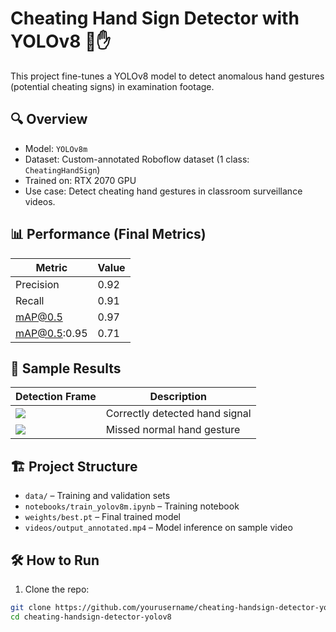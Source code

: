 # Cheating Hand Sign Detector with YOLOv8 🚨✋

This project fine-tunes a YOLOv8 model to detect anomalous hand gestures (potential cheating signs) in examination footage.

## 🔍 Overview
- Model: `YOLOv8m`
- Dataset: Custom-annotated Roboflow dataset (1 class: `CheatingHandSign`)
- Trained on: RTX 2070 GPU
- Use case: Detect cheating hand gestures in classroom surveillance videos.

## 📊 Performance (Final Metrics)
| Metric           | Value     |
|------------------|-----------|
| Precision        | 0.92      |
| Recall           | 0.91      |
| mAP@0.5          | 0.97      |
| mAP@0.5:0.95     | 0.71      |

## 🧠 Sample Results
| Detection Frame | Description |
|------------------|-------------|
| ![](results/predictions/sample1.jpg) | Correctly detected hand signal |
| ![](results/predictions/sample2.jpg) | Missed normal hand gesture |

## 🏗️ Project Structure
- `data/` – Training and validation sets
- `notebooks/train_yolov8m.ipynb` – Training notebook
- `weights/best.pt` – Final trained model
- `videos/output_annotated.mp4` – Model inference on sample video

## 🛠️ How to Run
1. Clone the repo:
```bash
git clone https://github.com/yourusername/cheating-handsign-detector-yolov8.git
cd cheating-handsign-detector-yolov8
